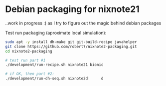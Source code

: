 # Debian packaging for nixnote21 

..work in progress :) as I try to figure out the magic behind debian packages

Test run packaging (aproximate local simulation):
```bash
sudo apt -y install dh-make git git-build-recipe javahelper
git clone https://github.com/robert7/nixnote2-packaging.git
cd nixnote2-packaging

# test run part #1
./development/run-recipe.sh nixnote21 bionic

# if OK, then part #2:
./development/run-dh-seq.sh nixnote2d      d
```
